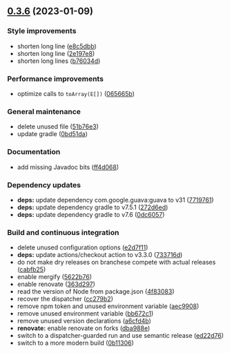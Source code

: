 ## [0.3.6](https://github.com/DanySK/Thread-Inheritable-Resource-Loader-for-Java/compare/0.3.5...0.3.6) (2023-01-09)


### Style improvements

* shorten long line ([e8c5dbb](https://github.com/DanySK/Thread-Inheritable-Resource-Loader-for-Java/commit/e8c5dbb465af472a46f9dda4208ba0a2603d0e3b))
* shorten long line ([2e197e8](https://github.com/DanySK/Thread-Inheritable-Resource-Loader-for-Java/commit/2e197e86d8ec46137d7d0d010b0fd205d86526c4))
* shorten long lines ([b76034d](https://github.com/DanySK/Thread-Inheritable-Resource-Loader-for-Java/commit/b76034d8ead41d053e914bc61c6209bd48acb9ca))


### Performance improvements

* optimize calls to `toArray(E[])` ([065665b](https://github.com/DanySK/Thread-Inheritable-Resource-Loader-for-Java/commit/065665b5942fb4a65a653592e159837dfef07840))


### General maintenance

* delete unused file ([51b76e3](https://github.com/DanySK/Thread-Inheritable-Resource-Loader-for-Java/commit/51b76e31383f06ffcc04b3dfc3f63b52eaa93af0))
* update gradle ([0bd51da](https://github.com/DanySK/Thread-Inheritable-Resource-Loader-for-Java/commit/0bd51daaf2efbce799aaca49fd78e8e3ca0793b4))


### Documentation

* add missing Javadoc bits ([ff4d068](https://github.com/DanySK/Thread-Inheritable-Resource-Loader-for-Java/commit/ff4d0688c6338c544e787e9113ceea4ea7bdde6c))


### Dependency updates

* **deps:** update dependency com.google.guava:guava to v31 ([7719761](https://github.com/DanySK/Thread-Inheritable-Resource-Loader-for-Java/commit/771976138c83c3ec4cee7265cbdda8488e7a169e))
* **deps:** update dependency gradle to v7.5.1 ([272d6ed](https://github.com/DanySK/Thread-Inheritable-Resource-Loader-for-Java/commit/272d6edd68e06ae18c1defbadfc00d188b58c162))
* **deps:** update dependency gradle to v7.6 ([0dc6057](https://github.com/DanySK/Thread-Inheritable-Resource-Loader-for-Java/commit/0dc60573826076731174e16ea4c3bf29811ebd97))


### Build and continuous integration

* delete unused configuration options ([e2d7f11](https://github.com/DanySK/Thread-Inheritable-Resource-Loader-for-Java/commit/e2d7f111b779515275cf018b566bc49a1f067969))
* **deps:** update actions/checkout action to v3.3.0 ([733716d](https://github.com/DanySK/Thread-Inheritable-Resource-Loader-for-Java/commit/733716db12323c249fb25a32f6ddeffb7bd39cfa))
* do not make dry releases on branchese compete with actual releases ([cabfb25](https://github.com/DanySK/Thread-Inheritable-Resource-Loader-for-Java/commit/cabfb25df1386ae50af54467f60963310cb3ba1f))
* enable mergify ([5622b76](https://github.com/DanySK/Thread-Inheritable-Resource-Loader-for-Java/commit/5622b76fca41156feb7dc8aa241fe77de6b3ff43))
* enable renovate ([363d297](https://github.com/DanySK/Thread-Inheritable-Resource-Loader-for-Java/commit/363d297538cd1f0e4e3e0e36ee6245b8dc5ab9b7))
* read the version of Node from package.json ([4f83083](https://github.com/DanySK/Thread-Inheritable-Resource-Loader-for-Java/commit/4f83083951f016a8a0035efc63e314784ea27d5c))
* recover the dispatcher ([cc279b2](https://github.com/DanySK/Thread-Inheritable-Resource-Loader-for-Java/commit/cc279b2fd6e9a04fec0cacb668666505bf824430))
* remove npm token and unused environment variable ([aec9908](https://github.com/DanySK/Thread-Inheritable-Resource-Loader-for-Java/commit/aec990874bacc1f856bce0206c020727b55904e5))
* remove unused environment variable ([bb672c1](https://github.com/DanySK/Thread-Inheritable-Resource-Loader-for-Java/commit/bb672c17808aa74d784027079d9fafb9f0150b56))
* remove unused version declarations ([a6cfd4b](https://github.com/DanySK/Thread-Inheritable-Resource-Loader-for-Java/commit/a6cfd4b261a7dee20e342d0a0cbdb179c8b2f7e1))
* **renovate:** enable renovate on forks ([dba988e](https://github.com/DanySK/Thread-Inheritable-Resource-Loader-for-Java/commit/dba988e6b437a04d00f73c3a044285f90fa9bbd1))
* switch to a dispatcher-guarded run and use semantic release ([ed22d76](https://github.com/DanySK/Thread-Inheritable-Resource-Loader-for-Java/commit/ed22d7663ddf9b28ed96be176bbbfae500b16cc5))
* switch to a more modern build ([0b11306](https://github.com/DanySK/Thread-Inheritable-Resource-Loader-for-Java/commit/0b113061c686a6a82802bd7792c8d5bd1c2fda6b))

